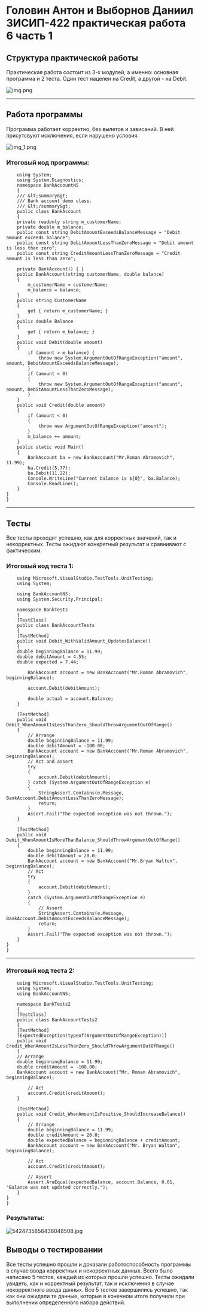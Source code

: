 # Головин Антон и Выборнов Даниил 3ИСИП-422 практическая работа 6 часть 1
## Структура практической работы
Практическая работа состоит из 3-х модулей, а именно: основная программа и 2 теста. Один тест нацелен на Credit, а другой - на Debit.

![img.png](img.png)
***
## Работа программы
Программа работает корректно, без вылетов и зависаний. В ней присутсвуют исключения, если нарушено условия. 

![img_1.png](img_1.png)

### Итоговый код программы:
        using System;
        using System.Diagnostics;
        namespace BankAccountNS
        {
        /// &lt;summary&gt;
        /// Bank account demo class.
        /// &lt;/summary&gt;
        public class BankAccount
        {
        private readonly string m_customerName;
        private double m_balance;
        public const string DebitAmountExceedsBalanceMessage = "Debit amount exceeds balance";
        public const string DebitAmountLessThanZeroMessage = "Debit amount is less than zero";
        public const string CreditAmountLessThanZeroMessage = "Credit amount is less than zero";

        private BankAccount() { }
        public BankAccount(string customerName, double balance)
        {
            m_customerName = customerName;
            m_balance = balance;
        }
        public string CustomerName
        {
            get { return m_customerName; }
        }
        public double Balance
        {
            get { return m_balance; }
        }
        public void Debit(double amount)
        {
            if (amount > m_balance) {
                throw new System.ArgumentOutOfRangeException("amount", amount, DebitAmountExceedsBalanceMessage);
            }
            if (amount < 0)
            {
                throw new System.ArgumentOutOfRangeException("amount", amount, DebitAmountLessThanZeroMessage);
            }
        }
        public void Credit(double amount)
        {
            if (amount < 0)
            {
                throw new ArgumentOutOfRangeException("amount");
            }
            m_balance += amount;
        }
        public static void Main()
        {
            BankAccount ba = new BankAccount("Mr.Roman Abramovich", 11.99);
            ba.Credit(5.77);
            ba.Debit(11.22);
            Console.WriteLine("Current balance is ${0}", ba.Balance);
            Console.ReadLine();
        }
    }
    }

***
## Тесты
Все тесты проходят успешно, как для корректных значений, так и некорректных. Тесты ожидают конкретный результат и сравнивают с фактическим.

### Итоговый код теста 1:
        
        using Microsoft.VisualStudio.TestTools.UnitTesting;
        using System;
        
        using BankAccountNS;
        using System.Security.Principal;
        
        namespace BankTests
        {
        [TestClass]
        public class BankAccountTests
        {
        [TestMethod]
        public void Debit_WithValidAmount_UpdatesBalance()
        {
        double beginningBalance = 11.99;
        double debitAmount = 4.55;
        double expected = 7.44;

            BankAccount account = new BankAccount("Mr.Roman Abramovich", beginningBalance);

            account.Debit(debitAmount);

            double actual = account.Balance;
        }

        [TestMethod]
        public void Debit_WhenAmountIsLessThanZero_ShouldThrowArgumentOutOfRange()
        {
            // Arrange
            double beginningBalance = 11.99;
            double debitAmount = -100.00;
            BankAccount account = new BankAccount("Mr.Roman Abramovich", beginningBalance);
            // Act and assert
            try
            {
                account.Debit(debitAmount);
            } catch (System.ArgumentOutOfRangeException e)
            {
                StringAssert.Contains(e.Message, BankAccount.DebitAmountLessThanZeroMessage);
                return;
            }
            Assert.Fail("The expected exception was not thrown.");
        }

        [TestMethod]
        public void Debit_WhenAmountIsMoreThanBalance_ShouldThrowArgumentOutOfRange()
        {
            double beginningBalance = 11.99;
            double debitAmount = 20.0;
            BankAccount account = new BankAccount("Mr.Bryan Walton", beginningBalance);
            // Act
            try
            {
                account.Debit(debitAmount);
            }
            catch (System.ArgumentOutOfRangeException e)
            {
                // Assert
                StringAssert.Contains(e.Message, BankAccount.DebitAmountExceedsBalanceMessage);
                return;
            }
            Assert.Fail("The expected exception was not thrown.");
        }
    }
    }

***

### Итоговый код теста 2:

        using Microsoft.VisualStudio.TestTools.UnitTesting;
        using System;
        using BankAccountNS;
        
        namespace BankTests2
        {
        [TestClass]
        public class BankAccountTests2
        {
        [TestMethod]
        [ExpectedException(typeof(ArgumentOutOfRangeException))]
        public void Credit_WhenAmountIsLessThanZero_ShouldThrowArgumentOutOfRange()
        {
        // Arrange
        double beginningBalance = 11.99;
        double creditAmount = -100.00;
        BankAccount account = new BankAccount("Mr. Roman Abramovich", beginningBalance);

            // Act
            account.Credit(creditAmount);
        }

        [TestMethod]
        public void Credit_WhenAmountIsPositive_ShouldIncreaseBalance()
        {
            // Arrange
            double beginningBalance = 11.99;
            double creditAmount = 20.0;
            double expectedBalance = beginningBalance + creditAmount;
            BankAccount account = new BankAccount("Mr. Bryan Walton", beginningBalance);

            // Act
            account.Credit(creditAmount);

            // Assert
            Assert.AreEqual(expectedBalance, account.Balance, 0.01, "Balance was not updated correctly.");
        }
    }
    }

### Результаты:

![5424735856436048508.jpg](5424735856436048508.jpg)

## Выводы о тестировании
Все тесты успешно прошли и доказали работоспособность программы в случае ввода корректных и некорректных данных. Всего было написано 5 тестов, каждый из которых прошли успешно. Тесты ожидали увидеть, как и корректный результат, так и исключения в случае некорректного ввода данных. Все 5 тестов завершились успешно, так как они ожидали те данные, которые в конечном итоге получили при выполнении определенного набора действий.
